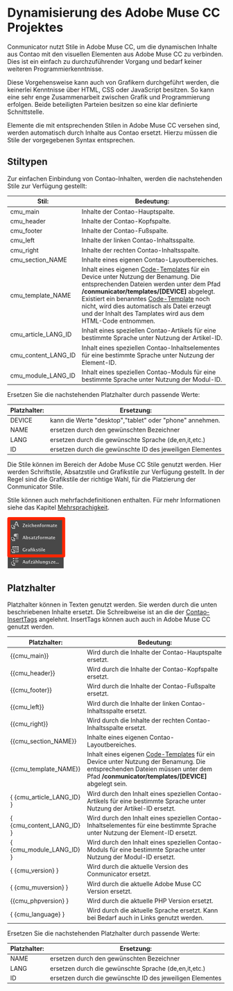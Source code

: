 # Dynamisierung des Adobe Muse CC Projektes

Conmunicator nutzt Stile in Adobe Muse CC, um die dynamischen Inhalte aus Contao mit den visuellen Elementen aus Adobe Muse CC zu verbinden. Dies ist ein einfach zu durchzuführender Vorgang und bedarf keiner weiteren Programmierkenntnisse.

Diese Vorgehensweise kann auch von Grafikern durchgeführt werden, die keinerlei Kenntnisse über HTML, CSS oder JavaScript besitzen. So kann eine sehr enge Zusammenarbeit zwischen Grafik und Programmierung erfolgen. Beide beteiligten Parteien besitzen so eine klar definierte Schnittstelle.

Elemente die mit entsprechenden Stilen in Adobe Muse CC versehen sind, werden automatisch durch Inhalte aus Contao ersetzt. Hierzu müssen die Stile der vorgegebenen Syntax entsprechen.

## Stiltypen

Zur einfachen Einbindung von Contao-Inhalten, werden die nachstehenden Stile zur Verfügung gestellt:

| Stil: | Bedeutung: |
| -- | -- |
| cmu_main | Inhalte der Contao-Hauptspalte.|
| cmu_header | Inhalte der Contao-Kopfspalte.|
| cmu_footer | Inhalte der Contao-Fußspalte.|
| cmu_left | Inhalte der linken Contao-Inhaltsspalte.|
| cmu_right | Inhalte der rechten Contao-Inhaltsspalte.|
| cmu_section_NAME | Inhalte eines eigenen Contao-Layoutbereiches.|
| cmu_template_NAME | Inhalt eines eigenen [Code-Templates](templating.md) für ein Device unter Nutzung der Benamung. Die entsprechenden Dateien werden unter dem Pfad **/conmunicator/templates/[DEVICE]** abgelegt. Existiert ein benanntes [Code-Template](templating.md) noch nicht, wird dies automatisch als Datei erzeugt und der Inhalt des Tamplates wird aus dem HTML-Code entnommen.|
| cmu_article_LANG_ID | Inhalt eines speziellen Contao-Artikels für eine bestimmte Sprache unter Nutzung der Artikel-ID.|
| cmu_content_LANG_ID | Inhalt eines speziellen Contao-Inhaltselementes für eine bestimmte Sprache unter Nutzung der Element-ID.|
| cmu_module_LANG_ID | Inhalt eines speziellen Contao-Moduls für eine bestimmte Sprache unter Nutzung der Modul-ID.|

Ersetzen Sie die nachstehenden Platzhalter durch passende Werte:

| Platzhalter: | Ersetzung: |
| -- | -- |
| DEVICE | kann die Werte "desktop","tablet" oder "phone" annehmen.|
| NAME | ersetzen durch den gewünschten Bezeichner|
| LANG | ersetzen durch die gewünschte Sprache (de,en,it,etc.)|
| ID | ersetzen durch die gewünschte ID des jeweiligen Elementes|

Die Stile können im Bereich der Adobe Muse CC Stile genutzt werden. Hier werden Schriftstile, Absatzstile und Grafikstile zur Verfügung gestellt. In der Regel sind die Grafikstile der richtige Wahl, für die Platzierung der Conmunicator Stile.

Stile können auch mehrfachdefinitionen enthalten. Für mehr Informationen siehe das Kapitel [Mehrsprachigkeit](cmu_multilanguage.md).

![](images/dynamic/muse_style_panels.png)

## Platzhalter

Platzhalter können in Texten genutzt werden. Sie werden durch die unten beschriebenen Inhalte ersetzt. Die Schreibweise ist an die der [Contao-InsertTags](https://docs.contao.org/books/manual/3.5/de/04-inhalte-verwalten/inserttags.html) angelehnt. InsertTags können auch auch in Adobe Muse CC genutzt werden.

| Platzhalter: | Bedeutung: |
| -- | -- |
| \{\{cmu_main\}\} | Wird durch die Inhalte der Contao-Hauptspalte ersetzt.|
| \{\{cmu_header\}\} | Wird durch die Inhalte der Contao-Kopfspalte ersetzt.|
| \{\{cmu_footer\}\} | Wird durch die Inhalte der Contao-Fußspalte ersetzt.|
| \{\{cmu_left\}\} | Wird durch die Inhalte der linken Contao-Inhaltsspalte ersetzt.|
| \{\{cmu_right\}\} | Wird durch die Inhalte der rechten Contao-Inhaltsspalte ersetzt.|
| \{\{cmu_section_NAME\}\} | Inhalte eines eigenen Contao-Layoutbereiches.|
| \{\{cmu_template_NAME\}\} | Inhalt eines eigenen [Code-Templates](templating.md) für ein Device unter Nutzung der Benamung. Die entsprechenden Dateien müssen unter dem Pfad **/conmunicator/templates/[DEVICE]** abgelegt sein.|
| \{ \{cmu_article_LANG_ID\} \} | Wird durch den Inhalt eines speziellen Contao-Artikels für eine bestimmte Sprache unter Nutzung der Artikel-ID ersetzt.|
| \{ \{cmu_content_LANG_ID\} \} | Wird durch den Inhalt eines speziellen Contao-Inhaltselementes für eine bestimmte Sprache unter Nutzung der Element-ID ersetzt.|
| \{ \{cmu_module_LANG_ID\} \} | Wird durch den Inhalt eines speziellen Contao-Moduls für eine bestimmte Sprache unter Nutzung der Modul-ID ersetzt.|
| \{ \{cmu_version\} \} | Wird durch die aktuelle Version des Conmunicator ersetzt.|
| \{ \{cmu_muversion\} \} | Wird durch die aktuelle Adobe Muse CC Version ersetzt.|
| \{\{cmu_phpversion\} \} | Wird durch die aktuelle PHP Version ersetzt.|
| \{ \{cmu_language\} \} | Wird durch die aktuelle Sprache ersetzt. Kann bei Bedarf auch in Links genutzt werden.|

Ersetzen Sie die nachstehenden Platzhalter durch passende Werte:

| Platzhalter: | Ersetzung: |
| -- | -- |
| NAME | ersetzen durch den gewünschten Bezeichner|
| LANG | ersetzen durch die gewünschte Sprache (de,en,it,etc.)|
| ID | ersetzen durch die gewünschte ID des jeweiligen Elementes|


